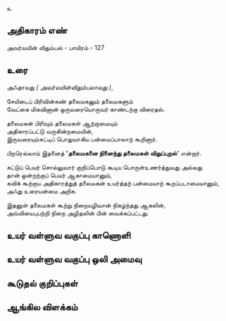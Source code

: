 உ


## அதிகாரம் எண்

அவர்வயின் விதும்பல் - பாயிரம் - 127	
## உரை

அஃதாவது _( அவர்வயின்விதும்பலாவது )_,  

சேயிடைப் பிரிவின்கண் தலைமகனும் தலைமகளும்  
வேட்கை மிகவினான் ஒருவரையொருவர் காண்டற்கு விரைதல்.  

தலைமகன் பிரிவும் தலைமகள் ஆற்றாமையும்  
அதிகாரப்பட்டு வருகின்றமையின்,   
இருவரையும்சுட்டிப் பொதுவாகிய பன்மைப்பாலாற் கூறினார்.  

பிறரெல்லாம் இதனைத் **'தலைமகனை நினைந்து தலைமகள் விதுப்புறல்'** என்றார்.  

சுட்டுப் பெயர் 
சொல்லுவார் குறிப்பொடு கூடிய பொருள்உணர்த்துவது அல்லது   
தான் ஒன்றற்குப் பெயர் ஆகாமையானும்,  
கவிக் கூற்றாய அதிகாரத்துத் தலைமகன் உயர்த்தற் பன்மையாற் கூறப்படாமையானும்,  
அஃது உரையன்மை அறிக.  

இதனுள் தலைமகள் கூற்று நிறையழிவான் நிகழ்ந்தது ஆகலின்,  
அவ்வியைபுபற்றி நிறை அழிதலின் பின் வைக்கப்பட்டது.

## உயர் வள்ளுவ வகுப்பு காணொளி


## உயர் வள்ளுவ வகுப்பு ஒலி அமைவு 


## கூடுதல் குறிப்புகள்


## ஆங்கில விளக்கம்

